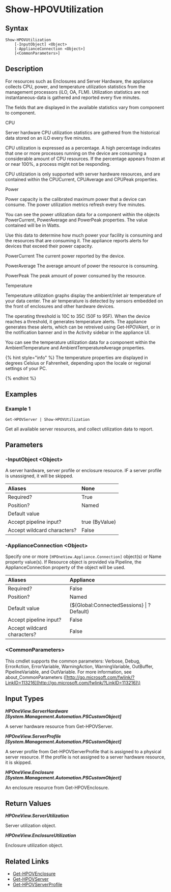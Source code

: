 ﻿---
description: Report server and enclosure supported utilization metrics.
---

# Show-HPOVUtilization

## Syntax

```text
Show-HPOVUtilization
    [-InputObject] <Object>
    [-ApplianceConnection <Object>]
    [<CommonParameters>]
```

## Description

For resources such as Enclosures and Server Hardware, the appliance collects CPU, power, and temperature utilization statistics from the management processors (iLO, OA, FLM). Utilization statistics are not instantaneous-data is gathered and reported every five minutes.

The fields that are displayed in the available statistics vary from component to component.

CPU

Server hardware CPU utilization statistics are gathered from the historical data stored on an iLO every five minutes.

CPU utilization is expressed as a percentage.  A high percentage indicates that one or more processes running on the device are consuming a considerable amount of CPU resources. If the percentage appears frozen at or near 100%, a process might not be responding.

CPU utilziation is only supported with server hardware resources, and are contained within the CPUCurrent, CPUAverage and CPUPeak properties.

Power

Power capacity is the calibrated maximum power that a device can consume. The power utilization metrics refresh every five minutes.

You can see the power utilization data for a component within the objects PowerCurrent, PowerAverage and PowerPeak properties.  The value contained will be in Watts.

Use this data to determine how much power your facility is consuming and the resources that are consuming it. The appliance reports alerts for devices that exceed their power capacity.

PowerCurrent
The current power reported by the device.

PowerAverage
The average amount of power the resource is consuming.

PowerPeak
The peak amount of power consumed by the resource.

Temperature

Temperature utilization graphs display the ambient/inlet air temperature of your data center. The air temperature is detected by sensors embedded on the front of enclosures and other hardware devices.

The operating threshold is 10C to 35C (50F to 95F). When the device reaches a threshold, it generates temperature alerts. The appliance generates these alerts, which can be retreived using Get-HPOVAlert, or in the notification banner and in the Activity sidebar in the appliance UI.

You can see the temperature utilization data for a component within the AmbientTemperature and AmbientTemperatureAverage properties.

{% hint style="info" %}
 The temperature properties are displayed in degrees Celsius or Fahrenheit, depending upon the locale or regional settings of your PC.
{% endhint %}


## Examples

###  Example 1 

```text
Get-HPOVServer | Show-HPOVUtilization
```

Get all available server resources, and collect utilization data to report.

## Parameters

### -InputObject &lt;Object&gt;

A server hardware, server profile or enclosure resource.  IF a server profile is unassigned, it will be skipped.

| Aliases | None |
| :--- | :--- |
| Required? | True |
| Position? | Named |
| Default value |  |
| Accept pipeline input? | true (ByValue) |
| Accept wildcard characters? | False |

### -ApplianceConnection &lt;Object&gt;

Specify one or more `[HPOneView.Appliance.Connection]` object(s) or Name property value(s). If Resource object is provided via Pipeline, the ApplianceConnection property of the object will be used.

| Aliases | Appliance |
| :--- | :--- |
| Required? | False |
| Position? | Named |
| Default value | (${Global:ConnectedSessions} &vert; ? Default) |
| Accept pipeline input? | False |
| Accept wildcard characters? | False |

### &lt;CommonParameters&gt;

This cmdlet supports the common parameters: Verbose, Debug, ErrorAction, ErrorVariable, WarningAction, WarningVariable, OutBuffer, PipelineVariable, and OutVariable. For more information, see about\_CommonParameters \([http://go.microsoft.com/fwlink/?LinkID=113216](http://go.microsoft.com/fwlink/?LinkID=113216)\)

## Input Types

_**HPOneView.ServerHardware [System.Management.Automation.PSCustomObject]**_

A server hardware resource from Get-HPOVServer.

_**HPOneView.ServerProfile [System.Management.Automation.PSCustomObject]**_

A server profile from Get-HPOVServerProfile that is assigned to a physical server resource.  If the profile is not assigned to a server hardware resource, it is skipped.

_**HPOneView.Enclosure [System.Management.Automation.PSCustomObject]**_

An enclosure resource from Get-HPOVEnclosure.

## Return Values

_**HPOneView.ServerUtilization**_

Server utilization object.


_**HPOneView.EnclosureUtilization**_

Enclosure utilization object.


## Related Links

* [Get-HPOVEnclosure](get-hpovenclosure.md)
* [Get-HPOVServer](get-hpovserver.md)
* [Get-HPOVServerProfile](get-hpovserverprofile.md)
